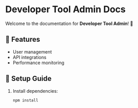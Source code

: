 # Developer Tool Admin Docs

Welcome to the documentation for **Developer Tool Admin**! 🎉

## 🚀 Features
- User management
- API integrations
- Performance monitoring

## 📖 Setup Guide
1. Install dependencies:
   ```sh
   npm install
